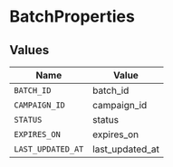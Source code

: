 # BatchProperties


## Values

| Name              | Value             |
| ----------------- | ----------------- |
| `BATCH_ID`        | batch_id          |
| `CAMPAIGN_ID`     | campaign_id       |
| `STATUS`          | status            |
| `EXPIRES_ON`      | expires_on        |
| `LAST_UPDATED_AT` | last_updated_at   |
